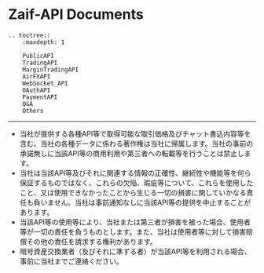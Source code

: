 # Zaif-API Documents

```eval_rst
.. toctree::
    :maxdepth: 1
    
    PublicAPI
    TradingAPI
    MarginTradingAPI
    AirFXAPI
    WebSocket_API
    OAuthAPI
    PaymentAPI
    Q&A
    Others

```
------------------------------------------------------------------------------------------------------------------------ 
* 当社が提供する各種API等で取得可能な取引価格及びチャット書込内容等を含む、当社の各種データに係わる著作権は当社に帰属します。当社の事前の承諾無しに当該API等の商用利用や第三者への転載等を行うことは禁止します。
* 当社は当該API等及びそれに関連する情報の正確性、継続性や機能等を何ら保証するものではなく、これらの欠陥、瑕疵等について、これらを使用したこと、又は使用できなかったことから生じる一切の損害に関していかなる責任も負いません。当社は事前通知なしに当該API等の提供を中止することがあります。
* 当該API等の使用等により、当社または第三者が損害を被った場合、使用者等が一切の責任を負うものとします。また、当社は使用者等に対して損害賠償その他の責任を請求する権利があります。
* 暗号資産交換業者（及びそれに準ずる者）が当該API等を利用される場合、事前に当社までご連絡ください。

